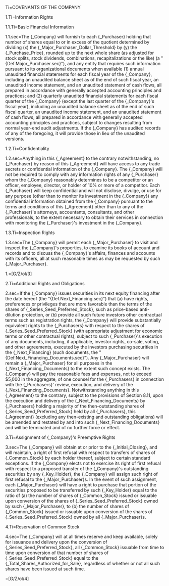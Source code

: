 Ti=COVENANTS OF THE COMPANY

1.Ti=Information Rights

1.1.Ti=Basic Financial Information

1.1.sec=The {_Company} will furnish to each {_Purchaser} holding that number of shares equal to or in excess of the quotient determined by dividing (x) the {_Major_Purchaser_Dollar_Threshold} by (y) the {_Purchase_Price}, rounded up to the next whole share (as adjusted for stock splits, stock dividends, combinations, recapitalizations or the like) (a "{Def.Major_Purchaser.sec}"), and any entity that requires such information pursuant to its organizational documents when available (1) annual unaudited financial statements for each fiscal year of the {_Company}, including an unaudited balance sheet as of the end of such fiscal year, an unaudited income statement, and an unaudited statement of cash flows, all prepared in accordance with generally accepted accounting principles and practices; and (2) quarterly unaudited financial statements for each fiscal quarter of the {_Company} (except the last quarter of the {_Company}'s fiscal year), including an unaudited balance sheet as of the end of such fiscal quarter, an unaudited income statement, and an unaudited statement of cash flows, all prepared in accordance with generally accepted accounting principles and practices, subject to changes resulting from normal year-end audit adjustments.  If the {_Company} has audited records of any of the foregoing, it will provide those in lieu of the unaudited versions.

1.2.Ti=Confidentiality

1.2.sec=Anything in this {_Agreement} to the contrary notwithstanding, no {_Purchaser} by reason of this {_Agreement} will have access to any trade secrets or confidential information of the {_Company}.  The {_Company} will not be required to comply with any information rights of any {_Purchaser} whom the {_Company} reasonably determines to be a competitor or an officer, employee, director, or holder of 10% or more of a competitor.  Each {_Purchaser} will keep confidential and will not disclose, divulge, or use for any purpose (other than to monitor its investment in the {_Company}) any confidential information obtained from the {_Company} pursuant to the terms and conditions of this {_Agreement} other than to any of the {_Purchaser}'s attorneys, accountants, consultants, and other professionals, to the extent necessary to obtain their services in connection with monitoring the {_Purchaser}'s investment in the {_Company}.

1.3.Ti=Inspection Rights

1.3.sec=The {_Company} will permit each {_Major_Purchaser} to visit and inspect the {_Company}'s properties, to examine its books of account and records and to discuss the {_Company}'s affairs, finances and accounts with its officers, all at such reasonable times as may be requested by such {_Major_Purchaser}.

1.=[G/Z/ol/3]

2.Ti=Additional Rights and Obligations

2.sec=If the {_Company} issues securities in its next equity financing after the date hereof (the "{Def.Next_Financing.sec}") that (a) have rights, preferences or privileges that are more favorable than the terms of the shares of {_Series_Seed_Preferred_Stock}, such as price-based anti-dilution protection, or (b) provide all such future investors other contractual terms such as registration rights, the {_Company} will provide substantially equivalent rights to the {_Purchasers} with respect to the shares of {_Series_Seed_Preferred_Stock} (with appropriate adjustment for economic terms or other contractual rights), subject to such {_Purchaser}'s execution of any documents, including, if applicable, investor rights, co-sale, voting, and other agreements, executed by the investors purchasing securities in the {_Next_Financing} (such documents, the "{Def.Next_Financing_Documents.sec}").  Any {_Major_Purchaser} will remain a {_Major_Purchaser} for all purposes in the {_Next_Financing_Documents} to the extent such concept exists. The {_Company} will pay the reasonable fees and expenses, not to exceed $5,000 in the aggregate, of one counsel for the {_Purchasers} in connection with the {_Purchasers}' review, execution, and delivery of the {_Next_Financing_Documents}.  Notwithstanding anything in this {_Agreement} to the contrary, subject to the provisions of Section 8.11, upon the execution and delivery of the {_Next_Financing_Documents} by {_Purchasers} holding a majority of the then-outstanding shares of {_Series_Seed_Preferred_Stock} held by all {_Purchasers}, this {_Agreement} (excluding any then-existing and outstanding obligations) will be amended and restated by and into such {_Next_Financing_Documents} and will be terminated and of no further force or effect.

3.Ti=Assignment of {_Company}'s Preemptive Rights

3.sec=The {_Company} will obtain at or prior to the {_Initial_Closing}, and will maintain, a right of first refusal with respect to transfers of shares of {_Common_Stock} by each holder thereof, subject to certain standard exceptions.  If the {_Company} elects not to exercise its right of first refusal with respect to a proposed transfer of the {_Company}'s outstanding securities by any {_Key_Holder}, the {_Company} will assign such right of first refusal to the {_Major_Purchaser}s.  In the event of such assignment, each {_Major_Purchaser} will have a right to purchase that portion of the securities proposed to be transferred by such {_Key_Holder} equal to the ratio of (a) the number of shares of {_Common_Stock} issued or issuable upon conversion of the shares of {_Series_Seed_Preferred_Stock} owned by such {_Major_Purchaser}, to (b) the number of shares of {_Common_Stock} issued or issuable upon conversion of the shares of {_Series_Seed_Preferred_Stock} owned by all {_Major_Purchaser}s. 

4.Ti=Reservation of Common Stock

4.sec=The {_Company} will at all times reserve and keep available, solely for issuance and delivery upon the conversion of {_Series_Seed_Preferred_Stock}, all {_Common_Stock} issuable from time to time upon conversion of that number of shares of {_Series_Seed_Preferred_Stock} equal to the {_Total_Shares_Authorized_for_Sale}, regardless of whether or not all such shares have been issued at such time.

=[G/Z/ol/4]
 
